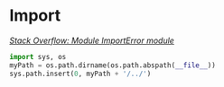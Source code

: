 # Import

[_Stack Overflow: Module ImportError module_](https://stackoverflow.com/questions/10253826/path-issue-with-pytest-importerror-no-module-named-yadayadayada)

```python
import sys, os
myPath = os.path.dirname(os.path.abspath(__file__))
sys.path.insert(0, myPath + '/../')
```
